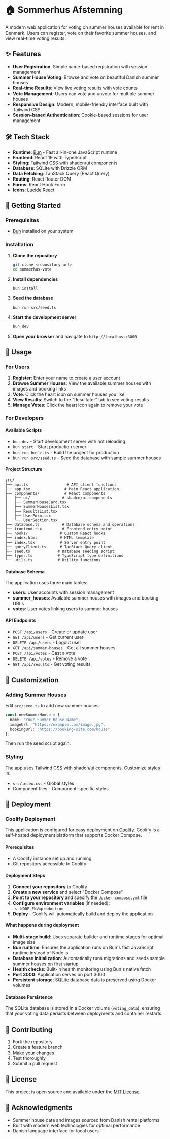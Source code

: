 # 🏠 Sommerhus Afstemning

A modern web application for voting on summer houses available for rent in Denmark. Users can register, vote on their favorite summer houses, and view real-time voting results.

## ✨ Features

- **User Registration**: Simple name-based registration with session management
- **Summer House Voting**: Browse and vote on beautiful Danish summer houses
- **Real-time Results**: View live voting results with vote counts
- **Vote Management**: Users can vote and unvote for multiple summer houses
- **Responsive Design**: Modern, mobile-friendly interface built with Tailwind CSS
- **Session-based Authentication**: Cookie-based sessions for user management

## 🛠 Tech Stack

- **Runtime**: [Bun](https://bun.com) - Fast all-in-one JavaScript runtime
- **Frontend**: React 19 with TypeScript
- **Styling**: Tailwind CSS with shadcn/ui components
- **Database**: SQLite with Drizzle ORM
- **Data Fetching**: TanStack Query (React Query)
- **Routing**: React Router DOM
- **Forms**: React Hook Form
- **Icons**: Lucide React

## 🚀 Getting Started

### Prerequisites

- [Bun](https://bun.sh) installed on your system

### Installation

1. **Clone the repository**
   ```bash
   git clone <repository-url>
   cd sommerhus-vote
   ```

2. **Install dependencies**
   ```bash
   bun install
   ```

3. **Seed the database**
   ```bash
   bun run src/seed.ts
   ```

4. **Start the development server**
   ```bash
   bun dev
   ```

5. **Open your browser** and navigate to `http://localhost:3000`

## 📝 Usage

### For Users

1. **Register**: Enter your name to create a user account
2. **Browse Summer Houses**: View the available summer houses with images and booking links
3. **Vote**: Click the heart icon on summer houses you like
4. **View Results**: Switch to the "Resultater" tab to see voting results
5. **Manage Votes**: Click the heart icon again to remove your vote

### For Developers

#### Available Scripts

- `bun dev` - Start development server with hot reloading
- `bun start` - Start production server
- `bun run build.ts` - Build the project for production
- `bun run src/seed.ts` - Seed the database with sample summer houses

#### Project Structure

```
src/
├── api.ts                 # API client functions
├── app.tsx               # Main React application
├── components/           # React components
│   ├── ui/              # shadcn/ui components
│   ├── SummerHouseCard.tsx
│   ├── SummerHousesList.tsx
│   ├── ResultsList.tsx
│   ├── UserForm.tsx
│   └── UserSection.tsx
├── database.ts          # Database schema and operations
├── frontend.tsx         # Frontend entry point
├── hooks/              # Custom React hooks
├── index.html          # HTML template
├── index.tsx           # Server entry point
├── queryClient.ts      # TanStack Query client
├── seed.ts            # Database seeding script
├── types.ts           # TypeScript type definitions
└── utils.ts           # Utility functions
```

#### Database Schema

The application uses three main tables:

- **users**: User accounts with session management
- **summer_houses**: Available summer houses with images and booking URLs
- **votes**: User votes linking users to summer houses

#### API Endpoints

- `POST /api/users` - Create or update user
- `GET /api/users` - Get current user
- `DELETE /api/users` - Logout user
- `GET /api/summer-houses` - Get all summer houses
- `POST /api/votes` - Cast a vote
- `DELETE /api/votes` - Remove a vote
- `GET /api/results` - Get voting results

## 🎨 Customization

### Adding Summer Houses

Edit `src/seed.ts` to add new summer houses:

```typescript
const newSummerHouse = {
  name: "Your Summer House Name",
  imageUrl: "https://example.com/image.jpg",
  bookingUrl: "https://booking-site.com/house"
};
```

Then run the seed script again.

### Styling

The app uses Tailwind CSS with shadcn/ui components. Customize styles in:
- `src/index.css` - Global styles
- Component files - Component-specific styles

## 🚀 Deployment

### Coolify Deployment

This application is configured for easy deployment on [Coolify](https://coolify.io/). Coolify is a self-hosted deployment platform that supports Docker Compose.

#### Prerequisites

- A Coolify instance set up and running
- Git repository accessible to Coolify

#### Deployment Steps

1. **Connect your repository** to Coolify
2. **Create a new service** and select "Docker Compose"
3. **Point to your repository** and specify the `docker-compose.yml` file
4. **Configure environment variables** (if needed):
   - `NODE_ENV=production`
5. **Deploy** - Coolify will automatically build and deploy the application

#### What happens during deployment

- **Multi-stage build**: Uses separate builder and runtime stages for optimal image size
- **Bun runtime**: Ensures the application runs on Bun's fast JavaScript runtime instead of Node.js
- **Database initialization**: Automatically runs migrations and seeds sample summer houses on first startup
- **Health checks**: Built-in health monitoring using Bun's native fetch
- **Port 3000**: Application serves on port 3000
- **Persistent storage**: SQLite database data is preserved using Docker volumes

#### Database Persistence

The SQLite database is stored in a Docker volume (`voting_data`), ensuring that your voting data persists between deployments and container restarts.

## 🤝 Contributing

1. Fork the repository
2. Create a feature branch
3. Make your changes
4. Test thoroughly
5. Submit a pull request

## 📄 License

This project is open source and available under the [MIT License](LICENSE).

## 🙏 Acknowledgments

- Summer house data and images sourced from Danish rental platforms
- Built with modern web technologies for optimal performance
- Danish language interface for local users
